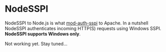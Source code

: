 NodeSSPI
========

NodeSSPI to Node.js is what [mod-auth-sspi](https://code.google.com/p/mod-auth-sspi/) to Apache. In a nutshell NodeSSPI authenticates incoming HTTP(S) requests using Windows SSPI. **NodeSSPI supports Windows only**.

Not working yet. Stay tuned...
